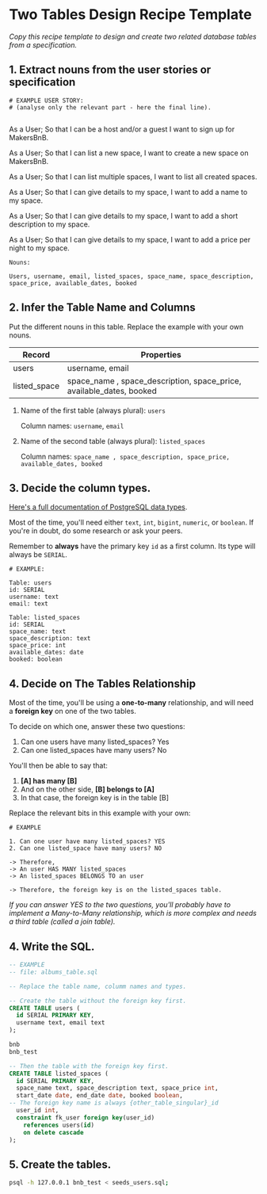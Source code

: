 # Two Tables Design Recipe Template

_Copy this recipe template to design and create two related database tables from a specification._

## 1. Extract nouns from the user stories or specification

```
# EXAMPLE USER STORY:
# (analyse only the relevant part - here the final line).


```

As a User;
So that I can be a host and/or a guest
I want to sign up for MakersBnB.

As a User;
So that I can list a new space,
I want to create a new space on MakersBnB.

As a User;
So that I can list multiple spaces,
I want to list all created spaces.

As a User;
So that I can give details to my space,
I want to add a name to my space.

As a User;
So that I can give details to my space,
I want to add a short description to my space.

As a User;
So that I can give details to my space,
I want to add a price per night to my space.

```
Nouns:

Users, username, email, listed_spaces, space_name, space_description, space_price, available_dates, booked
```

## 2. Infer the Table Name and Columns

Put the different nouns in this table. Replace the example with your own nouns.

| Record       | Properties                                                           |
| ------------ | -------------------------------------------------------------------- |
| users        | username, email                                                      |
| listed_space | space_name , space_description, space_price, available_dates, booked |

1. Name of the first table (always plural): `users`

   Column names: `username`, `email`

2. Name of the second table (always plural): `listed_spaces`

   Column names: `space_name , space_description, space_price, available_dates, booked`

## 3. Decide the column types.

[Here's a full documentation of PostgreSQL data types](https://www.postgresql.org/docs/current/datatype.html).

Most of the time, you'll need either `text`, `int`, `bigint`, `numeric`, or `boolean`. If you're in doubt, do some research or ask your peers.

Remember to **always** have the primary key `id` as a first column. Its type will always be `SERIAL`.

```
# EXAMPLE:

Table: users
id: SERIAL
username: text
email: text

Table: listed_spaces
id: SERIAL
space_name: text
space_description: text
space_price: int
available_dates: date
booked: boolean

```

## 4. Decide on The Tables Relationship

Most of the time, you'll be using a **one-to-many** relationship, and will need a **foreign key** on one of the two tables.

To decide on which one, answer these two questions:

1. Can one users have many listed_spaces? Yes
2. Can one listed_spaces have many users? No

You'll then be able to say that:

1. **[A] has many [B]**
2. And on the other side, **[B] belongs to [A]**
3. In that case, the foreign key is in the table [B]

Replace the relevant bits in this example with your own:

```
# EXAMPLE

1. Can one user have many listed_spaces? YES
2. Can one listed_space have many users? NO

-> Therefore,
-> An user HAS MANY listed_spaces
-> An listed_spaces BELONGS TO an user

-> Therefore, the foreign key is on the listed_spaces table.
```

_If you can answer YES to the two questions, you'll probably have to implement a Many-to-Many relationship, which is more complex and needs a third table (called a join table)._

## 4. Write the SQL.

```sql
-- EXAMPLE
-- file: albums_table.sql

-- Replace the table name, columm names and types.

-- Create the table without the foreign key first.
CREATE TABLE users (
  id SERIAL PRIMARY KEY,
  username text, email text
);

bnb
bnb_test

-- Then the table with the foreign key first.
CREATE TABLE listed_spaces (
  id SERIAL PRIMARY KEY,
  space_name text, space_description text, space_price int,
  start_date date, end_date date, booked boolean,
-- The foreign key name is always {other_table_singular}_id
  user_id int,
  constraint fk_user foreign key(user_id)
    references users(id)
    on delete cascade
);

```

## 5. Create the tables.

```bash
psql -h 127.0.0.1 bnb_test < seeds_users.sql;
```
